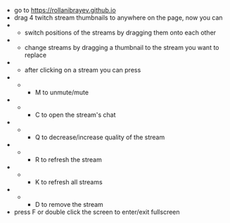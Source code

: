 - go to https://rollanibrayev.github.io
- drag 4 twitch stream thumbnails to anywhere on the page, now you can
- - switch positions of the streams by dragging them onto each other
- - change streams by dragging a thumbnail to the stream you want to replace
- - after clicking on a stream you can press
- - - M to unmute/mute
- - - C to open the stream's chat
- - - Q to decrease/increase quality of the stream
- - - R to refresh the stream
- - - K to refresh all streams
- - - D to remove the stream
- press F or double click the screen to enter/exit fullscreen
